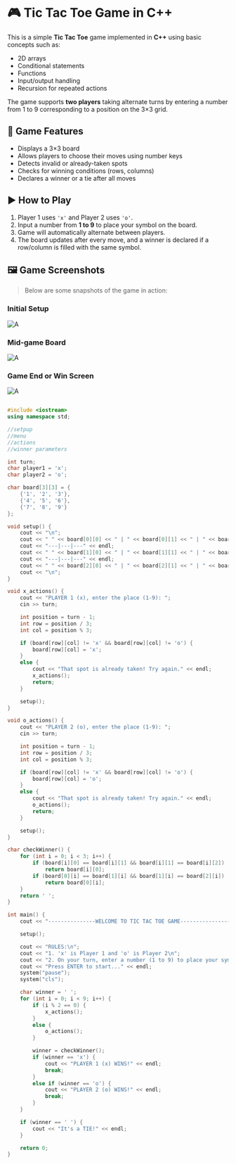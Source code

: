 # 🎮 Tic Tac Toe Game in C++

This is a simple **Tic Tac Toe** game implemented in **C++** using basic concepts such as:

- 2D arrays
- Conditional statements
- Functions
- Input/output handling
- Recursion for repeated actions

The game supports **two players** taking alternate turns by entering a number from 1 to 9 corresponding to a position on the 3×3 grid.

## 🧩 Game Features

- Displays a 3×3 board
- Allows players to choose their moves using number keys
- Detects invalid or already-taken spots
- Checks for winning conditions (rows, columns)
- Declares a winner or a tie after all moves

## ▶️ How to Play

1. Player 1 uses `'x'` and Player 2 uses `'o'`.
2. Input a number from **1 to 9** to place your symbol on the board.
3. Game will automatically alternate between players.
4. The board updates after every move, and a winner is declared if a row/column is filled with the same symbol.

## 🖼️ Game Screenshots

> Below are some snapshots of the game in action:

### Initial Setup
![A](/C++%20images/1.PNG)

### Mid-game Board
![A](/C++%20images/2.PNG)

### Game End or Win Screen
![A](/C++%20images/3.PNG)

```C++

#include <iostream>
using namespace std;

//setpup
//menu
//actions
//winner parameters

int turn;
char player1 = 'x';
char player2 = 'o';

char board[3][3] = {
    {'1', '2', '3'},
    {'4', '5', '6'},
    {'7', '8', '9'}
};

void setup() {
    cout << "\n";
    cout << " " << board[0][0] << " | " << board[0][1] << " | " << board[0][2] << endl;
    cout << "---|---|---" << endl;
    cout << " " << board[1][0] << " | " << board[1][1] << " | " << board[1][2] << endl;
    cout << "---|---|---" << endl;
    cout << " " << board[2][0] << " | " << board[2][1] << " | " << board[2][2] << endl;
    cout << "\n";
}

void x_actions() {
    cout << "PLAYER 1 (x), enter the place (1-9): ";
    cin >> turn;

    int position = turn - 1;  
    int row = position / 3;   
    int col = position % 3; 

    if (board[row][col] != 'x' && board[row][col] != 'o') {
        board[row][col] = 'x';
    }
    else {
        cout << "That spot is already taken! Try again." << endl;
        x_actions();
        return;
    }

    setup();
}

void o_actions() {
    cout << "PLAYER 2 (o), enter the place (1-9): ";
    cin >> turn;

    int position = turn - 1;
    int row = position / 3;
    int col = position % 3;

    if (board[row][col] != 'x' && board[row][col] != 'o') {
        board[row][col] = 'o';
    }
    else {
        cout << "That spot is already taken! Try again." << endl;
        o_actions();
        return;
    }

    setup();
}

char checkWinner() {
    for (int i = 0; i < 3; i++) {
        if (board[i][0] == board[i][1] && board[i][1] == board[i][2])
            return board[i][0];
        if (board[0][i] == board[1][i] && board[1][i] == board[2][i])
            return board[0][i];
    }
    return ' ';
}

int main() {
    cout << "---------------WELCOME TO TIC TAC TOE GAME-----------------\n" << endl;

    setup();

    cout << "RULES:\n";
    cout << "1. 'x' is Player 1 and 'o' is Player 2\n";
    cout << "2. On your turn, enter a number (1 to 9) to place your symbol\n";
    cout << "Press ENTER to start..." << endl;
    system("pause");
    system("cls");

    char winner = ' ';
    for (int i = 0; i < 9; i++) {
        if (i % 2 == 0) {
            x_actions();
        }
        else {
            o_actions();
        }

        winner = checkWinner();
        if (winner == 'x') {
            cout << "PLAYER 1 (x) WINS!" << endl;
            break;
        }
        else if (winner == 'o') {
            cout << "PLAYER 2 (o) WINS!" << endl;
            break;
        }
    }

    if (winner == ' ') {
        cout << "It's a TIE!" << endl;
    }

    return 0;
}


```


